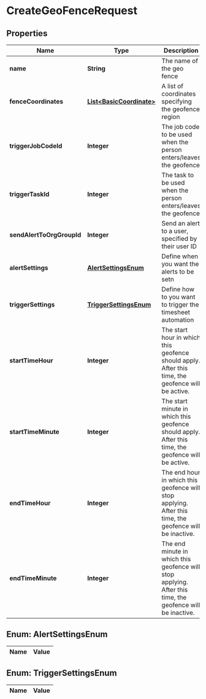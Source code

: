 

# CreateGeoFenceRequest

## Properties

Name | Type | Description | Notes
------------ | ------------- | ------------- | -------------
**name** | **String** | The name of the geo fence |  [optional]
**fenceCoordinates** | [**List&lt;BasicCoordinate&gt;**](BasicCoordinate.md) | A list of coordinates specifying the geofence region |  [optional]
**triggerJobCodeId** | **Integer** | The job code to be used when the person enters/leaves the geofence |  [optional]
**triggerTaskId** | **Integer** | The task to be used when the person enters/leaves the geofence |  [optional]
**sendAlertToOrgGroupId** | **Integer** | Send an alert to a user, specified by their user ID |  [optional]
**alertSettings** | [**AlertSettingsEnum**](#AlertSettingsEnum) | Define when you want the alerts to be setn |  [optional]
**triggerSettings** | [**TriggerSettingsEnum**](#TriggerSettingsEnum) | Define how to you want to trigger the timesheet automation |  [optional]
**startTimeHour** | **Integer** | The start hour in which this geofence should apply.  After this time, the geofence will be active. |  [optional]
**startTimeMinute** | **Integer** | The start minute in which this geofence should apply.  After this time, the geofence will be active. |  [optional]
**endTimeHour** | **Integer** | The end hour in which this geofence will stop applying.  After this time, the geofence will be inactive. |  [optional]
**endTimeMinute** | **Integer** | The end minute in which this geofence will stop applying.  After this time, the geofence will be inactive. |  [optional]


## Enum: AlertSettingsEnum

Name | Value
---- | -----


## Enum: TriggerSettingsEnum

Name | Value
---- | -----





